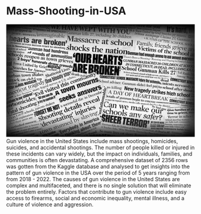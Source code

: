 # Mass-Shooting-in-USA

![Headline exact](gun-violence-1.jpg)
Gun violence in the United States include mass shootings, homicides, suicides, and accidental shootings. The number of people killed or injured in these incidents can vary widely, but the impact on individuals, families, and communities is often devastating.
A comprehensive dataset of 2356 rows was gotten from the Kaggle database and analysed to get insights into the pattern of gun violence in the USA over the period of 5 years ranging from from 2018 - 2022.
The causes of gun violence in the United States are complex and multifaceted, and there is no single solution that will eliminate the problem entirely. Factors that contribute to gun violence include easy access to firearms, social and economic inequality, mental illness, and a culture of violence and aggression.
